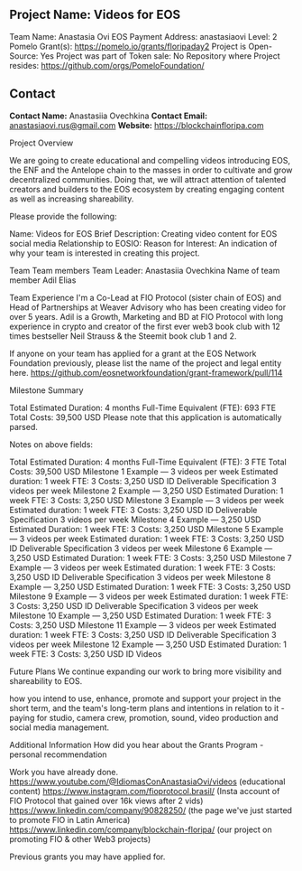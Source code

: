 ## Project Name: Videos for EOS
Team Name: Anastasia Ovi
EOS Payment Address: anastasiaovi
Level: 2
Pomelo Grant(s): https://pomelo.io/grants/floripaday2
Project is Open-Source: Yes
Project was part of Token sale: No
Repository where Project resides: https://github.com/orgs/PomeloFoundation/

## Contact
**Contact Name:** Anastasiia Ovechkina
**Contact Email:** anastasiaovi.rus@gmail.com
**Website:** https://blockchainfloripa.com

Project Overview

We are going to create educational and compelling videos introducing EOS, the ENF and the Antelope chain to the masses in order to cultivate and grow decentralized communities. Doing that, we will attract attention of talented creators and builders to the EOS ecosystem by creating engaging content as well as increasing shareability.

Please provide the following:

Name: Videos for EOS
Brief Description: Creating video content for EOS social media
Relationship to EOSIO: 
Reason for Interest: An indication of why your team is interested in creating this project.

Team
Team members
Team Leader: Anastasiia Ovechkina
Name of team member Adil Elias

Team Experience
I'm a Co-Lead at FIO Protocol (sister chain of EOS) and Head of Partnerships at Weaver Advisory who has been creating video for over 5 years. Adil is a Growth, Marketing and BD at FIO Protocol with long experience in crypto and creator of the first ever web3 book club with 12 times bestseller Neil Strauss & the Steemit book club 1 and 2. 

If anyone on your team has applied for a grant at the EOS Network Foundation previously, please list the name of the project and legal entity here.
https://github.com/eosnetworkfoundation/grant-framework/pull/114

Milestone Summary

Total Estimated Duration: 4 months
Full-Time Equivalent (FTE): 693 FTE
Total Costs: 39,500 USD
Please note that this application is automatically parsed.

Notes on above fields:

Total Estimated Duration: 4 months
Full-Time Equivalent (FTE): 3 FTE
Total Costs: 39,500 USD
Milestone 1 Example — 3 videos per week
Estimated duration: 1 week
FTE: 3
Costs: 3,250 USD
ID	Deliverable	Specification
3 videos per week
Milestone 2 Example — 3,250 USD
Estimated Duration: 1 week
FTE: 3
Costs: 3,250 USD
Milestone 3 Example — 3 videos per week
Estimated duration: 1 week
FTE: 3
Costs: 3,250 USD
ID	Deliverable	Specification
3 videos per week
Milestone 4 Example — 3,250 USD
Estimated Duration: 1 week
FTE: 3
Costs: 3,250 USD
Milestone 5 Example — 3 videos per week
Estimated duration: 1 week
FTE: 3
Costs: 3,250 USD
ID	Deliverable	Specification
3 videos per week
Milestone 6 Example — 3,250 USD
Estimated Duration: 1 week
FTE: 3
Costs: 3,250 USD
Milestone 7 Example — 3 videos per week
Estimated duration: 1 week
FTE: 3
Costs: 3,250 USD
ID	Deliverable	Specification
3 videos per week
Milestone 8 Example — 3,250 USD
Estimated Duration: 1 week
FTE: 3
Costs: 3,250 USD
Milestone 9 Example — 3 videos per week
Estimated duration: 1 week
FTE: 3
Costs: 3,250 USD
ID	Deliverable	Specification
3 videos per week
Milestone 10 Example — 3,250 USD
Estimated Duration: 1 week
FTE: 3
Costs: 3,250 USD
Milestone 11 Example — 3 videos per week
Estimated duration: 1 week
FTE: 3
Costs: 3,250 USD
ID	Deliverable	Specification
3 videos per week
Milestone 12 Example — 3,250 USD
Estimated Duration: 1 week
FTE: 3
Costs: 3,250 USD
ID	Videos

Future Plans
We continue expanding our work to bring more visibility and shareability to EOS. 

how you intend to use, enhance, promote and support your project in the short term, and
the team's long-term plans and intentions in relation to it - paying for studio, camera crew, promotion, sound, video production and social media management.

Additional Information
How did you hear about the Grants Program - personal recommendation

Work you have already done.
https://www.youtube.com/@IdiomasConAnastasiaOvi/videos (educational content)
https://www.instagram.com/fioprotocol.brasil/ (Insta account of FIO Protocol that gained over 16k views after 2 vids)
https://www.linkedin.com/company/90828250/ (the page we've just started to promote FIO in Latin America)
https://www.linkedin.com/company/blockchain-floripa/ (our project on promoting FIO & other Web3 projects)

Previous grants you may have applied for.
